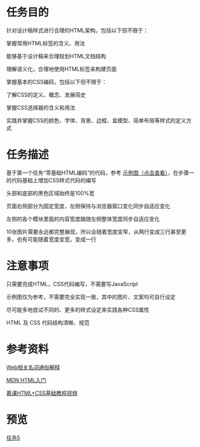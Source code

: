 # 任务目的

针对设计稿样式进行合理的HTML架构，包括以下但不限于：

掌握常用HTML标签的含义、用法

能够基于设计稿来合理规划HTML文档结构

理解语义化，合理地使用HTML标签来构建页面

掌握基本的CSS编码，包括以下但不限于：

了解CSS的定义、概念、发展简史

掌握CSS选择器的含义和用法

实践并掌握CSS的颜色、字体、背景、边框、盒模型、简单布局等样式的定义方式

# 任务描述

基于第一个任务“零基础HTML编码”的代码，参考 [示例图（点击查看）](http://7xrp04.com1.z0.glb.clouddn.com/task_1_5_1.jpg)，在步骤一的代码基础上增加CSS样式代码的编写

头部和底部的黑色区域始终是100%宽

页面右侧部分为固定宽度，左侧保持与浏览器窗口变化同步自适应变化

左侧的各个模块里面的内容宽度跟随左侧整体宽度同步自适应变化

10张图片需要永远都完整展现，所以会随着宽度变窄，从两行变成三行甚至更多，也有可能随着宽度变宽，变成一行

# 注意事项

只需要完成HTML，CSS代码编写，不需要写JavaScript

示例图仅为参考，不需要完全实现一致，其中的图片、文案均可自行设定

尽可能多地尝试不同的、更多的样式设定来实践各种CSS属性

HTML 及 CSS 代码结构清晰、规范

# 参考资料

[Web相关名词通俗解释](https://www.zhihu.com/question/22689579)

[MDN HTML入门](https://developer.mozilla.org/zh-CN/docs/Web/Guide/HTML/Introduction)

[慕课HTML+CSS基础教程视频](http://www.imooc.com/learn/9)

# 预览

[任务5](https://zy343134464.github.io/html5css3-IFE2016/task5/task.html)